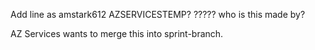 Add line as amstark612
AZSERVICESTEMP?
????? who is this made by?

AZ Services wants to merge this into sprint-branch.